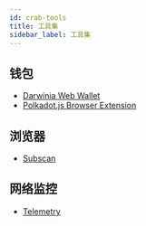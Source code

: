 ```yaml
---
id: crab-tools
title: 工具集
sidebar_label: 工具集
---
```


## 钱包

-  [Darwinia Web Wallet](https://apps.darwinia.network)
-  [Polkadot.js Browser Extension](https://github.com/polkadot-js/extension)

## 浏览器

- [Subscan](https://crab.subscan.io/)

## 网络监控

- [Telemetry](https://telemetry.polkadot.io/#list/crab)
